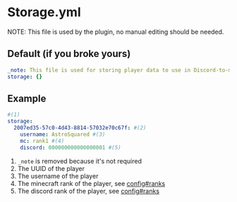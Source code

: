 # Storage.yml

NOTE: This file is used by the plugin, no manual editing should be needed.

## Default (if you broke yours)

``` yaml title="storage.yml"
_note: This file is used for storing player data to use in Discord-to-minecraft or Minecraft-to-discord while the linked account is offline
storage: {}
```

## Example

``` yaml title="storage.yml"
#(1)
storage:
  2007ed35-57c0-4d43-8814-57032e70c67f: #(2)
    username: AstroSquared #(3)
    mc: rank1 #(4)
    discord: 000000000000000001 #(5)
```

1.  `_note` is removed because it's not required
2.  The UUID of the player
3.  The username of the player
4.  The minecraft rank of the player, see [config#ranks](/config#ranks)
5.  The discord rank of the player, see [config#ranks](/config#ranks)